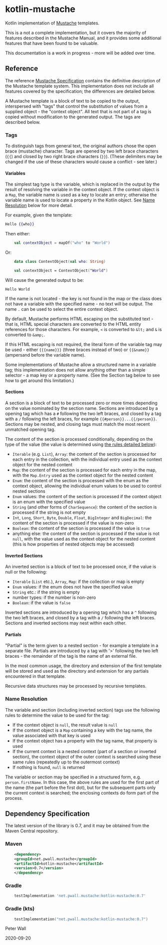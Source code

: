 # kotlin-mustache

Kotlin implementation of [Mustache](https://mustache.github.io/mustache.5.html) templates.

This is a not a complete implementation, but it covers the majority of features described in the Mustache Manual, and it
provides some additional features that have been found to be valuable.

This documentation is a work in progress - more will be added over time.

## Reference

The reference [Mustache Specification](https://github.com/mustache/spec) contains the definitive description of the
Mustache template system.
This implementation does not include all features covered by the specification; the differences are detailed below.

A Mustache template is a block of text to be copied to the output, interspersed with "tags" that control the
substitution of values from a supplied object - the "context object".
All text that is not part of a tag is copied without modification to the generated output.
The tags are described below.

### Tags

To distinguish tags from general text, the original authors chose the open brace (mustache) character.
Tags are opened by two left brace characters (`{{`) and closed by two right brace characters (`}}`).
(These delimiters may be changed if the use of these characters would cause a conflict - see later.)

#### Variables

The simplest tag type is the variable, which is replaced in the output by the result of resolving the variable in the
context object.
If the context object is a `Map`, the variable name is used as a key to locate an entry; otherwise the variable name is
used to locate a property in the Kotlin object.
See [Name Resolution](#name-resolution) below for more detail.

For example, given the template:
```handlebars
Hello {{who}}
```

Then either:
```kotlin
    val contextObject = mapOf("who" to "World")
```
Or:
```kotlin
    data class ContextObject(val who: String)

    val contextObject = ContextObject("World")
```
Will cause the generated output to be:
```text
Hello World
```

If the name is not located - the key is not found in the map or the class does not have a variable with the specified
name - no text will be output.
The name `.` can be used to select the entire context object.

By default, Mustache performs HTML escaping on the substituted text - that is, HTML special characters are converted to
the HTML entity references for those characters.
For example, `<` is converted to `&lt;` and `&` is converted to `&amp;`.

If this HTML escaping is not required, the literal form of the variable tag may be used - either `{{{name}}}` (three
braces instead of two) or `{{&name}}` (ampersand before the variable name).

Some implementations of Mustache allow a structured name in a variable tag; this implementation does not allow anything
other than a simple selector - a map key or a property name.
(See the Section tag below to see how to get around this limitation.)

#### Sections

A section is a block of text to be processed zero or more times depending on the value nominated by the section name.
Sections are introduced by a opening tag which has a `#` following the two left braces, and closed by a tag with a `/`
following the left braces, for example `{{#person}}...{{/person}}`.
Sections may be nested, and closing tags must match the most recent unmatched opening tag.

The content of the section is processed conditionally, depending on the type of the value (the value is determined using
[the rules detailed below](#name-resolution)):

- `Iterable` (e.g. `List`), `Array`: the content of the section is processed for each entry in the collection, with the
individual entry used as the context object for the nested content
- `Map`: the content of the section is processed for each entry in the map, with the `Map.Entry` used as the context
object for the nested content
- `Enum`: the content of the section is processed with the enum as the context object, allowing the individual enum
values to be used to control nested sections
- `Enum` values: the content of the section is processed if the context object is an enum with the specified value
- `String` (and other forms of `CharSequence`): the content of the section is processed if the string is not empty
- `Int`, `Long`, `Short`, `Byte`, `Double`, `Float`, `BigInteger` and `BigDecimal`: the content of the section is
processed if the value is non-zero
- `Boolean`: the content of the section is processed if the value is `true`
- anything else: the content of the section is processed if the value is not `null`, with the value used as the context
object for the nested content (this is how properties of nested objects may be accessed)

#### Inverted Sections

An inverted section is a block of text to be processed once, if the value is null or the following:

- `Iterable` (`List` etc.), `Array`, `Map`: if the collection or map is empty
- `Enum` values: if the enum does not have the specified value
- `String` etc.: if the string is empty
- number types: if the number is non-zero
- `Boolean`: if the value is `false`

Inverted sections are introduced by a opening tag which has a `^` following the two left braces, and closed by a tag
with a `/` following the left braces.
Sections and inverted sections may nest within each other.

#### Partials

"Partial" is the term given to a nested section - for example a template in a separate file.
Partials are introduced by a tag with '>' following the two left braces - the remainder of the tag is the name of an
external file.

In the most common usage, the directory and extension of the first template will be stored and used as the directory and
extension for any partials encountered in that template.

Recursive data structures may be processed by recursive templates.

### Name Resolution

The variable and section (including inverted section) tags use the following rules to determine the value to be used for
the tag:
- If the context object is `null`, the result value is `null`
- If the context object is a `Map` containing a key with the tag name, the value associated with that key is used
- If the context object has a property with the tag name, that property is used
- If the current context is a nested context (part of a section or inverted section), the context object of the outer
context is searched using these same rules (repeatedly up to the outermost context)
- If nothing is found, `null` is returned

The variable or section may be specified in a structured form, e.g. `person.firstName`.
In this case, the above rules are used for the first part of the name (the part before the first dot), but for the
subsequent parts only the current context is searched; the enclosing contexts do form part of the process.

## Dependency Specification

The latest version of the library is 0.7, and it may be obtained from the Maven Central repository.

### Maven
```xml
    <dependency>
    <groupId>net.pwall.mustache</groupId>
    <artifactId>kotlin-mustache</artifactId>
    <version>0.7</version>
    </dependency>
```
### Gradle
```groovy
    testImplementation 'net.pwall.mustache:kotlin-mustache:0.7'
```
### Gradle (kts)
```kotlin
    testImplementation("net.pwall.mustache:kotlin-mustache:0.7")
```

Peter Wall

2020-09-20
